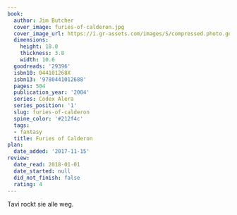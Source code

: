 ```yaml
---
book:
  author: Jim Butcher
  cover_image: furies-of-calderon.jpg
  cover_image_url: https://i.gr-assets.com/images/S/compressed.photo.goodreads.com/books/1329104514l/29396._SX98_.jpg
  dimensions:
    height: 18.0
    thickness: 3.8
    width: 10.6
  goodreads: '29396'
  isbn10: 044101268X
  isbn13: '9780441012688'
  pages: 504
  publication_year: '2004'
  series: Codex Alera
  series_position: '1'
  slug: furies-of-calderon
  spine_color: '#212f4c'
  tags:
  - fantasy
  title: Furies of Calderon
plan:
  date_added: '2017-11-15'
review:
  date_read: 2018-01-01
  date_started: null
  did_not_finish: false
  rating: 4
---
```


Tavi rockt sie alle weg.
